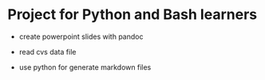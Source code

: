 
# Project for Python and Bash learners

* create powerpoint slides with pandoc

* read cvs data file

* use python for generate markdown files
